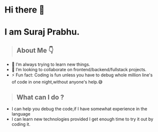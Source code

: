 # Hi there 👋

<!--
**sungod12/sungod12** is a ✨ _special_ ✨ repository because its `README.md` (this file) appears on your GitHub profile.
-->

# I am Suraj Prabhu.

> ## About Me 👇
- 🌱 I’m always trying to learn new things.
- 👯 I’m looking to collaborate on frontend/backend/fullstack projects.
- ⚡ Fun fact: Coding is fun unless you have to debug whole million line's of code in one night,without anyone's help.😅

> ## What can I do ?
  - I can help you debug the code,if I have somewhat experience in the language
  - I can learn new technologies provided I get enough time to try it out by coding it.

